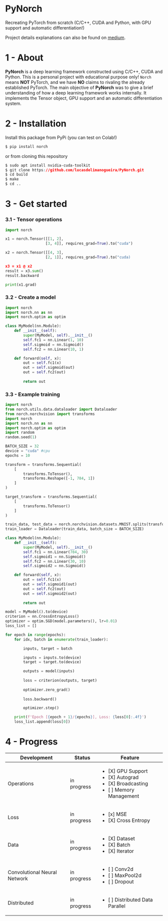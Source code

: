 # PyNorch
Recreating PyTorch from scratch (C/C++, CUDA and Python, with GPU support and automatic differentiation!)

Project details explanations can also be found on [medium](https://towardsdatascience.com/recreating-pytorch-from-scratch-with-gpu-support-and-automatic-differentiation-8f565122a3cc).

# 1 - About
**PyNorch** is a deep learning framework constructed using C/C++, CUDA and Python. This is a personal project with educational purpose only! `Norch` means **NOT** PyTorch, and we have **NO** claims to rivaling the already established PyTorch. The main objective of **PyNorch** was to give a brief understanding of how a deep learning framework works internally. It implements the Tensor object, GPU support and an automatic differentiation system. 

# 2 - Installation
Install this package from PyPi (you can test on Colab!)

```css
$ pip install norch
```

or from cloning this repository
```css
$ sudo apt install nvidia-cuda-toolkit
$ git clone https://github.com/lucasdelimanogueira/PyNorch.git
$ cd build
$ make
$ cd ..
```

# 3 - Get started
### 3.1 - Tensor operations
```python
import norch

x1 = norch.Tensor([[1, 2], 
                  [3, 4]], requires_grad=True).to("cuda")

x2 = norch.Tensor([[4, 3], 
                  [2, 1]], requires_grad=True).to("cuda)

x3 = x1 @ x2
result = x3.sum()
result.backward

print(x1.grad)
```

### 3.2 - Create a model

```python
import norch
import norch.nn as nn
import norch.optim as optim

class MyModel(nn.Module):
    def __init__(self):
        super(MyModel, self).__init__()
        self.fc1 = nn.Linear(1, 10)
        self.sigmoid = nn.Sigmoid()
        self.fc2 = nn.Linear(10, 1)

    def forward(self, x):
        out = self.fc1(x)
        out = self.sigmoid(out)
        out = self.fc2(out)
        
        return out
```

### 3.3 - Example training
```python
import norch
from norch.utils.data.dataloader import Dataloader
from norch.norchvision import transforms
import norch
import norch.nn as nn
import norch.optim as optim
import random
random.seed(1)

BATCH_SIZE = 32
device = "cuda" #cpu
epochs = 10

transform = transforms.Sequential(
    [
        transforms.ToTensor(),
        transforms.Reshape([-1, 784, 1])
    ]
)

target_transform = transforms.Sequential(
    [
        transforms.ToTensor()
    ]
)

train_data, test_data = norch.norchvision.datasets.MNIST.splits(transform=transform, target_transform=target_transform)
train_loader = Dataloader(train_data, batch_size = BATCH_SIZE)

class MyModel(nn.Module):
    def __init__(self):
        super(MyModel, self).__init__()
        self.fc1 = nn.Linear(784, 30)
        self.sigmoid1 = nn.Sigmoid()
        self.fc2 = nn.Linear(30, 10)
        self.sigmoid2 = nn.Sigmoid()

    def forward(self, x):
        out = self.fc1(x)
        out = self.sigmoid1(out)
        out = self.fc2(out)
        out = self.sigmoid2(out)
        
        return out

model = MyModel().to(device)
criterion = nn.CrossEntropyLoss()
optimizer = optim.SGD(model.parameters(), lr=0.01)
loss_list = []

for epoch in range(epochs):    
    for idx, batch in enumerate(train_loader):

        inputs, target = batch

        inputs = inputs.to(device)
        target = target.to(device)

        outputs = model(inputs)
        
        loss = criterion(outputs, target)
        
        optimizer.zero_grad()
        
        loss.backward()

        optimizer.step()

    print(f'Epoch [{epoch + 1}/{epochs}], Loss: {loss[0]:.4f}')
    loss_list.append(loss[0])

```


# 4 - Progress

| Development                  | Status      | Feature                                                                |
| ---------------------------- | ----------- | ---------------------------------------------------------------------- |
| Operations                   | in progress | <ul><li>[X] GPU Support</li><li>[X] Autograd</li><li>[X] Broadcasting</li><li>[ ] Memory Management</li></ul>                 |
| Loss                         | in progress | <ul><li>[x] MSE</li><li>[X] Cross Entropy</li></ul>    |
| Data                         | in progress    | <ul><li>[X] Dataset</li><li>[X] Batch</li><li>[X] Iterator</li></ul>   |
| Convolutional Neural Network | in progress    | <ul><li>[ ] Conv2d</li><li>[ ] MaxPool2d</li><li>[ ] Dropout</li></ul> |
| Distributed                  | in progress | <ul><li>[ ] Distributed Data Parallel</li></ul>             
